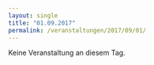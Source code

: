 ```yaml
---
layout: single
title: "01.09.2017"
permalink: /veranstaltungen/2017/09/01/
---
```


Keine Veranstaltung an diesem Tag.
